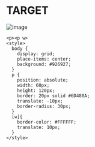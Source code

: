 # TARGET

![image](https://github.com/gaschneider/cssbattle/assets/16023844/2b44a78c-61ad-4266-9c1c-458654afdefd)

```
<p><p w>
<style>
  body {
    display: grid;
    place-items: center;
    background: #926927;
  }
  p {
    position: absolute;
    width: 60px;
    height: 120px;
    border: 20px solid #6D480A;
    translate: -10px;
    border-radius: 30px;
  }
  [w]{
    border-color: #FFFFFF;
    translate: 10px;
  }
</style>
```
